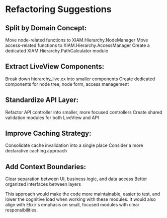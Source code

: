 
# Refactoring Suggestions

## Split by Domain Concept:
Move node-related functions to XIAM.Hierarchy.NodeManager
Move access-related functions to XIAM.Hierarchy.AccessManager
Create a dedicated XIAM.Hierarchy.PathCalculator module

## Extract LiveView Components:
Break down hierarchy_live.ex into smaller components
Create dedicated components for node tree, node form, access management

## Standardize API Layer:
Refactor API controller into smaller, more focused controllers
Create shared validation modules for both LiveView and API

## Improve Caching Strategy:
Consolidate cache invalidation into a single place
Consider a more declarative caching approach

## Add Context Boundaries:
Clear separation between UI, business logic, and data access
Better organized interfaces between layers

This approach would make the code more maintainable, easier to test, and lower the cognitive load when working with these modules. It would also align with Elixir's emphasis on small, focused modules with clear responsibilities.
